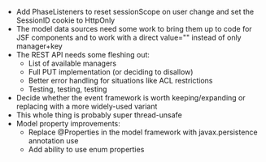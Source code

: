 - Add PhaseListeners to reset sessionScope on user change and set the SessionID cookie to HttpOnly
- The model data sources need some work to bring them up to code for JSF components and to work with a direct value="" instead of only manager+key
- The REST API needs some fleshing out:
	- List of available managers
	- Full PUT implementation (or deciding to disallow)
	- Better error handling for situations like ACL restrictions
	- Testing, testing, testing
- Decide whether the event framework is worth keeping/expanding or replacing with a more widely-used variant
- This whole thing is probably super thread-unsafe
- Model property improvements:
	- Replace @Properties in the model framework with javax.persistence annotation use
	- Add ability to use enum properties